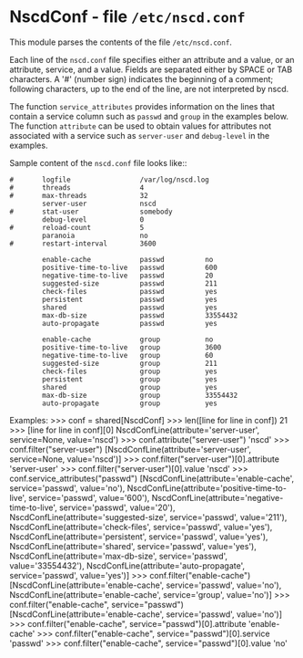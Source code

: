 NscdConf - file ``/etc/nscd.conf``
==================================

This module parses the contents of the file ``/etc/nscd.conf``.

Each line of the ``nscd.conf`` file specifies either an attribute and a value,
or an attribute, service, and a value. Fields are separated either by SPACE
or TAB characters.  A '#' (number sign) indicates the beginning of a comment;
following characters, up to the end of the line, are not interpreted by nscd.

The function ``service_attributes`` provides information on the lines that
contain a service column such as `passwd` and `group` in the examples below.
The function ``attribute`` can be used to obtain values for attributes not
associated with a service such as `server-user` and `debug-level` in the
examples.

Sample content of the ``nscd.conf`` file looks like::

    #       logfile                 /var/log/nscd.log
    #       threads                 4
    #       max-threads             32
            server-user             nscd
    #       stat-user               somebody
            debug-level             0
    #       reload-count            5
            paranoia                no
    #       restart-interval        3600

            enable-cache            passwd          no
            positive-time-to-live   passwd          600
            negative-time-to-live   passwd          20
            suggested-size          passwd          211
            check-files             passwd          yes
            persistent              passwd          yes
            shared                  passwd          yes
            max-db-size             passwd          33554432
            auto-propagate          passwd          yes

            enable-cache            group           no
            positive-time-to-live   group           3600
            negative-time-to-live   group           60
            suggested-size          group           211
            check-files             group           yes
            persistent              group           yes
            shared                  group           yes
            max-db-size             group           33554432
            auto-propagate          group           yes

Examples:
    >>> conf = shared[NscdConf]
    >>> len([line for line in conf])
    21
    >>> [line for line in conf][0]
    NscdConfLine(attribute='server-user', service=None, value='nscd')
    >>> conf.attribute("server-user")
    'nscd'
    >>> conf.filter("server-user")
    [NscdConfLine(attribute='server-user', service=None, value='nscd')]
    >>> conf.filter("server-user")[0].attribute
    'server-user'
    >>> conf.filter("server-user")[0].value
    'nscd'
    >>> conf.service_attributes("passwd")
    [NscdConfLine(attribute='enable-cache', service='passwd', value='no'),
     NscdConfLine(attribute='positive-time-to-live', service='passwd', value='600'),
     NscdConfLine(attribute='negative-time-to-live', service='passwd', value='20'),
     NscdConfLine(attribute='suggested-size', service='passwd', value='211'),
     NscdConfLine(attribute='check-files', service='passwd', value='yes'),
     NscdConfLine(attribute='persistent', service='passwd', value='yes'),
     NscdConfLine(attribute='shared', service='passwd', value='yes'),
     NscdConfLine(attribute='max-db-size', service='passwd', value='33554432'),
     NscdConfLine(attribute='auto-propagate', service='passwd', value='yes')]
    >>> conf.filter("enable-cache")
    [NscdConfLine(attribute='enable-cache', service='passwd', value='no'),
     NscdConfLine(attribute='enable-cache', service='group', value='no')]
    >>> conf.filter("enable-cache", service="passwd")
    [NscdConfLine(attribute='enable-cache', service='passwd', value='no')]
    >>> conf.filter("enable-cache", service="passwd")[0].attribute
    'enable-cache'
    >>> conf.filter("enable-cache", service="passwd")[0].service
    'passwd'
    >>> conf.filter("enable-cache", service="passwd")[0].value
    'no'